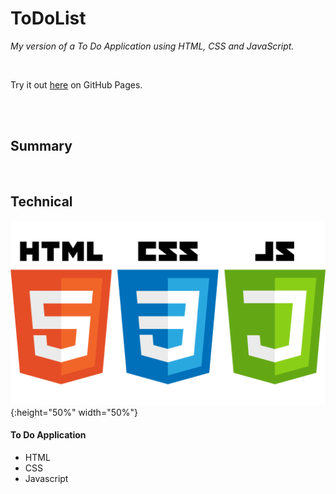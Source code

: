 # ToDoList

_My version of a To Do Application using HTML, CSS and JavaScript._

<br>

Try it out [here](https://graceec.github.io/ToDoList/) on GitHub Pages.

<br>


<br>


## Summary

<br>

## Technical

![](language.png) {:height="50%" width="50%"}
#### To Do Application 
- HTML
- CSS
- Javascript

